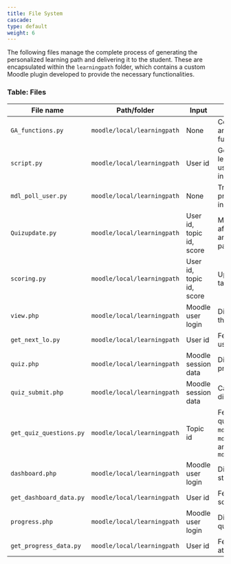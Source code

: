 ```yaml
---
title: File System
cascade:
type: default
weight: 6
---
```


The following files manage the complete process of generating the personalized learning path and delivering it to the student. These are encapsulated within the `learningpath` folder, which contains a custom Moodle plugin developed to provide the necessary functionalities.

### Table: Files

| **File name**                | **Path/folder**                    | **Input**                          | **Function**                                                                                                                                           |
|-----------------------------|------------------------------------|------------------------------------|--------------------------------------------------------------------------------------------------------------------------------------------------------|
| `GA_functions.py`           | `moodle/local/learningpath`        | None                               | Contains all GA-related and database access functions                                                                                                  |
| `script.py`                 | `moodle/local/learningpath`        | User id                            | Generates a personalized learning path for the given user and stores the values in table `students`                                                   |
| `mdl_poll_user.py`          | `moodle/local/learningpath`        | None                               | Triggers `script.py` when profile scores are updated in `mdl_user`                                                                                    |
| `Quizupdate.py`             | `moodle/local/learningpath`        | User id, topic id, score           | Modifies the learning path after a quiz is completed and stores the updated path in `students`                                                       |
| `scoring.py`                | `moodle/local/learningpath`        | User id, topic id, score           | Updates the quiz scores in table `quiz_attempts`                                                                                                       |
| `view.php`                  | `moodle/local/learningpath`        | Moodle user login                  | Displays course content to the student                                                                                                                |
| `get_next_lo.py`            | `moodle/local/learningpath`        | User id                            | Fetches the next LO for the user from table `students`                                                                                                |
| `quiz.php`                  | `moodle/local/learningpath`        | Moodle session data                | Displays quiz for the previously taught topic                                                                                                         |
| `quiz_submit.php`           | `moodle/local/learningpath`        | Moodle session data                | Calculates quiz score and displays solutions                                                                                                          |
| `get_quiz_questions.py`     | `moodle/local/learningpath`        | Topic id                           | Fetches topic-wise questions from `mdl_question`, `mdl_question_versions`, and `mdl_question_bank_entries`                                           |
| `dashboard.php`             | `moodle/local/learningpath`        | Moodle user login                  | Displays graphical learning style score distribution                                                                                                  |
| `get_dashboard_data.py`     | `moodle/local/learningpath`        | User id                            | Fetches user learning style scores for the dashboard                                                                                                  |
| `progress.php`              | `moodle/local/learningpath`        | Moodle user login                  | Displays progress using quiz attempts and scores                                                                                                      |
| `get_progress_data.py`      | `moodle/local/learningpath`        | User id                            | Fetches data about quiz attempts and scores                                                                                                           |
